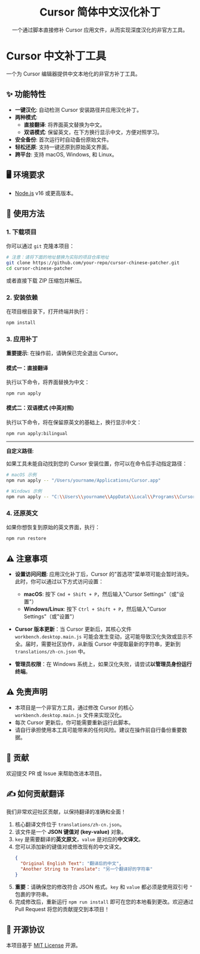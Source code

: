 <!--
 * @description: 
 * @author: liutq
-->
<div align="center">
  <h1>Cursor 简体中文汉化补丁</h1>
  <p>
    一个通过脚本直接修补 Cursor 应用文件，从而实现深度汉化的非官方工具。
  </p>
</div>

# Cursor 中文补丁工具

一个为 Cursor 编辑器提供中文本地化的非官方补丁工具。

## ✨ 功能特性

- **一键汉化**: 自动检测 Cursor 安装路径并应用汉化补丁。
- **两种模式**:
    - **直接翻译**: 将界面英文替换为中文。
    - **双语模式**: 保留英文，在下方换行显示中文，方便对照学习。
- **安全备份**: 首次运行时自动备份原始文件。
- **轻松还原**: 支持一键还原到原始英文界面。
- **跨平台**: 支持 macOS, Windows, 和 Linux。

## 🖥️ 环境要求

- [Node.js](https://nodejs.org/) v16 或更高版本。

## 🚀 使用方法

### 1. 下载项目

你可以通过 `git` 克隆本项目：

```bash
# 注意：请将下面的地址替换为实际的项目仓库地址
git clone https://github.com/your-repo/cursor-chinese-patcher.git
cd cursor-chinese-patcher
```

或者直接下载 ZIP 压缩包并解压。

### 2. 安装依赖

在项目根目录下，打开终端并执行：

```bash
npm install
```

### 3. 应用补丁

**重要提示**: 在操作前，请确保已完全退出 Cursor。

#### 模式一：直接翻译

执行以下命令，将界面替换为中文：

```bash
npm run apply
```

#### 模式二：双语模式 (中英对照)

执行以下命令，将在保留原英文的基础上，换行显示中文：

```bash
npm run apply:bilingual
```

---

**自定义路径**:

如果工具未能自动找到您的 Cursor 安装位置，你可以在命令后手动指定路径：

```bash
# macOS 示例
npm run apply -- "/Users/yourname/Applications/Cursor.app"

# Windows 示例
npm run apply -- "C:\\Users\\yourname\\AppData\\Local\\Programs\\Cursor"
```

### 4. 还原英文

如果你想恢复到原始的英文界面，执行：

```bash
npm run restore
```

## ⚠️ 注意事项

- **设置访问问题**: 应用汉化补丁后，Cursor 的"首选项"菜单项可能会暂时消失。此时，你可以通过以下方式访问设置：
  - **macOS**: 按下 `Cmd + Shift + P`，然后输入"Cursor Settings"（或"设置"）
  - **Windows/Linux**: 按下 `Ctrl + Shift + P`，然后输入"Cursor Settings"（或"设置"）

- **Cursor 版本更新**：当 Cursor 更新后，其核心文件 `workbench.desktop.main.js` 可能会发生变动，这可能导致汉化失效或显示不全。届时，需要社区协作，从新版 Cursor 中提取最新的字符串，更新到 `translations/zh-cn.json` 中。
- **管理员权限**：在 Windows 系统上，如果汉化失败，请尝试**以管理员身份运行终端**。

## ⚠️ 免责声明

- 本项目是一个非官方工具，通过修改 Cursor 的核心 `workbench.desktop.main.js` 文件来实现汉化。
- 每次 Cursor 更新后，你可能需要重新运行此脚本。
- 请自行承担使用本工具可能带来的任何风险。建议在操作前自行备份重要数据。

## 🤝 贡献

欢迎提交 PR 或 Issue 来帮助改进本项目。

## ✍️ 如何贡献翻译

我们非常欢迎社区贡献，以保持翻译的准确和全面！

1.  核心翻译文件位于 `translations/zh-cn.json`。
2.  该文件是一个 **JSON 键值对 (key-value)** 对象。
3.  `key` 是需要翻译的**英文原文**，`value` 是对应的**中文译文**。
4.  您可以添加新的键值对或修改现有的中文译文。
    ```json
    {
      "Original English Text": "翻译后的中文",
      "Another String to Translate": "另一个翻译好的字符串"
    }
    ```
5.  **重要**：请确保您的修改符合 JSON 格式。`key` 和 `value` 都必须是使用双引号 `"` 包裹的字符串。
6.  完成修改后，重新运行 `npm run install` 即可在您的本地看到更改。欢迎通过 Pull Request 将您的贡献提交到本项目！

## 📄 开源协议

本项目基于 [MIT License](LICENSE) 开源。 